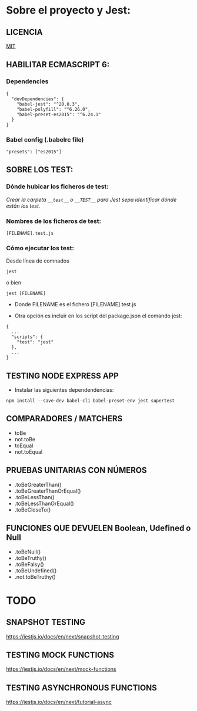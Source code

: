 # Sobre el proyecto y Jest:

## LICENCIA

[MIT](https://spdx.org/licenses/MIT.html)

## HABILITAR ECMASCRIPT 6:

### Dependencies
```
{
  "devDependencies": {
    "babel-jest": "^20.0.3",
    "babel-polyfill": "^6.26.0",
    "babel-preset-es2015": "^6.24.1"
  }
}
```

### Babel config (.babelrc file)
```
"presets": ["es2015"]
```

## SOBRE LOS TEST:

### Dónde hubicar los ficheros de test:

*Crear la carpeta `__test__` o `__TEST__` para Jest sepa identificar dónde están los test.*

### Nombres de los ficheros de test:

`[FILENAME].test.js`

### Cómo ejecutar los test:
Desde línea de comnados 
```
jest
```
o bien 
```
jest [FILENAME]
```

- Donde FILENAME es el fichero [FILENAME].test.js

- Otra opción es incluir en los script del package.json el comando jest:
```
{
  ...
  "scripts": {
    "test": "jest"
  },
  ...
}
```

## TESTING NODE EXPRESS APP

- Instalar las siguientes dependendencias:

```
npm install --save-dev babel-cli babel-preset-env jest supertest
```

## COMPARADORES / MATCHERS

- toBe
- not.toBe
- toEqual
- not.toEqual

## PRUEBAS UNITARIAS CON NÚMEROS

- .toBeGreaterThan()
- .toBeGreaterThanOrEqual()
- .toBeLessThan()
- .toBeLessThanOrEqual()
- .toBeCloseTo()

## FUNCIONES QUE DEVUELEN Boolean, Udefined o Null

- .toBeNull()
- .toBeTruthy()
- .toBeFalsy()
- .toBeUndefined()
- .not.toBeTruthy()

# TODO

## SNAPSHOT TESTING

https://jestjs.io/docs/en/next/snapshot-testing

## TESTING MOCK FUNCTIONS

https://jestjs.io/docs/en/next/mock-functions

## TESTING ASYNCHRONOUS FUNCTIONS

https://jestjs.io/docs/en/next/tutorial-async

